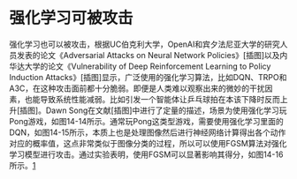 # 强化学习可被攻击

强化学习也可以被攻击，根据UC伯克利大学，OpenAI和宾夕法尼亚大学的研究人员发表的论文《Adversarial Attacks on Neural Network Policies》[插图]以及内华达大学的论文《Vulnerability of Deep Reinforcement Learning to Policy Induction Attacks》[插图]显示，广泛使用的强化学习算法，比如DQN、TRPO和A3C，在这种攻击面前都十分脆弱。即便是人类难以观察出来的微妙的干扰因素，也能导致系统性能减弱。比如引发一个智能体让乒乓球拍在本该下降时反而上升[插图]。Dawn Song在文献[插图]中进行了定量的描述，场景为使用强化学习玩Pong游戏，如图14-14所示。通常玩Pong这类型游戏，需要使用强化学习里面的DQN，如图14-15所示，本质上也是处理图像然后进行神经网络计算得出各个动作对应的概率值，这点非常类似于图像分类的过程，所以可以使用FGSM算法对强化学习模型进行攻击。通过实验表明，使用FGSM可以显著影响其得分，如图14-16所示。[1]

[1]: https://weread.qq.com/web/reader/4b732a405e2f7e4b71870b4k43e327b025143ec517d680b
